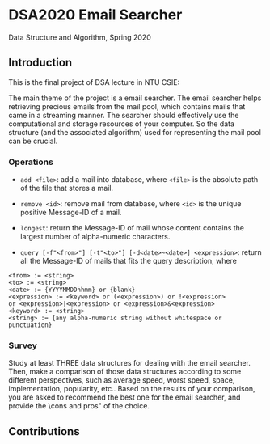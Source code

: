 # DSA2020 Email Searcher
Data Structure and Algorithm, Spring 2020

## Introduction
This is the final project of DSA lecture in NTU CSIE:

The main theme of the project is a email searcher. The email searcher helps retrieving precious emails from the mail pool, which contains mails that came in a streaming manner.
The searcher should effectively use the computational and storage resources of your computer. So the data structure (and the associated algorithm) used for representing the mail pool can be crucial.

### Operations
- `add <file>`: add a mail into database, where `<file>` is the absolute path of the file that stores a mail.

- `remove <id>`: remove mail from database, where `<id>` is the unique positive Message-ID of a mail.
  
- `longest`: return the Message-ID of mail whose content contains the largest number of alpha-numeric characters.

- `query [-f"<from>"] [-t"<to>"] [-d<date>~<date>] <expression>`: return all the Message-ID of mails that fits the query description, where
```
<from> := <string>
<to> := <string>
<date> := {YYYYMMDDhhmm} or {blank}
<expression> := <keyword> or (<expression>) or !<expression>
or <expression>|<expression> or <expression>&<expression>
<keyword> := <string>
<string> := {any alpha-numeric string without whitespace or punctuation}
```
### 

### Survey
Study at least THREE data structures for dealing with the email searcher. Then, make a comparison of those data structures according to some different perspectives, such as average
speed, worst speed, space, implementation, popularity, etc.. Based on the results of your comparison, you
are asked to recommend the best one for the email searcher, and provide the \cons and pros" of the
choice.

## 

## Contributions
